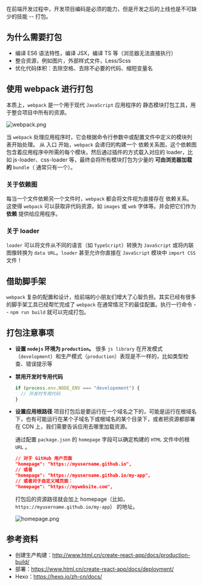 在前端开发过程中，开发项目编码是必须的能力，但是开发之后的上线也是不可缺少的技能 -- 打包。

## 为什么需要打包

- 编译 ES6 语法特性，编译 JSX，编译 TS 等（浏览器无法直接执行）
- 整合资源，例如图片，外部样式文件，Less/Scss
- 优化代码体积：去除空格、去除不必要的代码、缩短变量名

## 使用 webpack 进行打包

本质上，`webpack` 是一个用于现代 `JavaScript` 应用程序的 静态模块打包工具，用于整合项目中所有的资源。

![webpack.png](https://p6-juejin.byteimg.com/tos-cn-i-k3u1fbpfcp/7c7d6ce1e01c4a259ec01a14cc1fc794~tplv-k3u1fbpfcp-watermark.image)

当 `webpack` 处理应用程序时，它会根据命令行参数中或配置文件中定义的模块列表开始处理。 从 入口 开始，`webpack` 会递归的构建一个 依赖关系图，这个依赖图包含着应用程序中所需的每个模块，然后通过插件的方式载入对应的 loader，比如 js-loader、css-loader 等，最终会将所有模块打包为少量的 **可由浏览器加载的** `bundle`（ 通常只有一个）。

### 关于依赖图

每当一个文件依赖另一个文件时，`webpack` 都会将文件视为直接存在 依赖关系。这使得 `webpack` 可以获取非代码资源，如 `images` 或 `web` 字体等。并会把它们作为 **依赖** 提供给应用程序。

### 关于 loader

`loader` 可以将文件从不同的语言（如 `TypeScript`）转换为 `JavaScript` 或将内联图像转换为 `data URL`。`loader` 甚至允许你直接在 `JavaScript` 模块中 `import CSS` 文件！

## 借助脚手架

`webpack` 复杂的配置和设计，给前端的小朋友们增大了心智负担。其实已经有很多的脚手架工具已经帮忙完成了 `webpack` 在通常情况下的最佳配置。执行一行命令 -- `npm run build` 就可以完成打包。

## 打包注意事项

- **设置 `nodejs` 环境为 `production`。** 很多 `js library` 在开发模式（`development`）和生产模式（`production`）表现是不一样的，比如类型检查、错误提示等
- **禁用开发时专用代码**

  ```js
  if (process.env.NODE_ENV === "developement") {
    // 开发时专用代码
  }
  ```

- **设置应用根路径**
  项目打包后是要运行在一个域名之下的，可能是运行在根域名下，也有可能运行在某个子域名下或根域名的某个目录下，或者把资源都部署在 CDN 上，我们需要告诉应用去哪里加载资源。

  通过配置 `package.json` 的 `homepage` 字段可以确定构建的 `HTML` 文件中的根 `URL` 。

  ```json
  // 对于 GitHub 用户页面
  "homepage": "https://myusername.github.io",
  // 或者
  "homepage": "https://myusername.github.io/my-app",
  // 或者对于自定义域页面：
  "homepage": "https://mywebsite.com",
  ```

  打包后的资源路径就会加上 homepage（比如，`https://myusername.github.io/my-app`） 的地址。

  ![homepage.png](https://p1-juejin.byteimg.com/tos-cn-i-k3u1fbpfcp/d02f3ad442284419a7a5443a9e5c5942~tplv-k3u1fbpfcp-watermark.image)

## 参考资料

- 创建生产构建：http://www.html.cn/create-react-app/docs/production-build/
- 部署：https://www.html.cn/create-react-app/docs/deployment/
- Hexo：https://hexo.io/zh-cn/docs/
